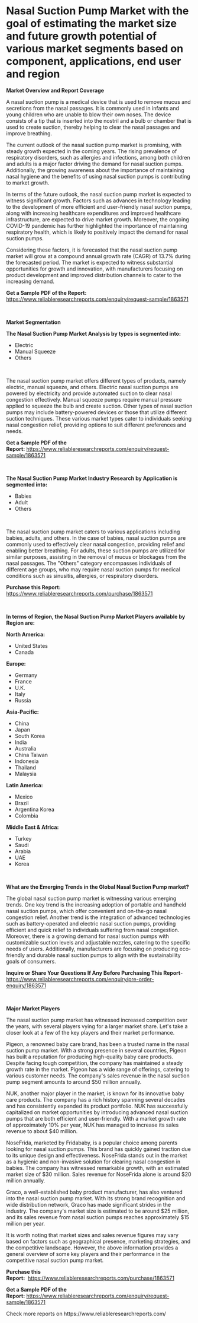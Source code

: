 <p><h1>Nasal Suction Pump Market with the goal of estimating the market size and future growth potential of various market segments based on component, applications, end user and region</h1></p><p><strong>Market Overview and Report Coverage</strong></p>
<p><p>A nasal suction pump is a medical device that is used to remove mucus and secretions from the nasal passages. It is commonly used in infants and young children who are unable to blow their own noses. The device consists of a tip that is inserted into the nostril and a bulb or chamber that is used to create suction, thereby helping to clear the nasal passages and improve breathing.</p><p>The current outlook of the nasal suction pump market is promising, with steady growth expected in the coming years. The rising prevalence of respiratory disorders, such as allergies and infections, among both children and adults is a major factor driving the demand for nasal suction pumps. Additionally, the growing awareness about the importance of maintaining nasal hygiene and the benefits of using nasal suction pumps is contributing to market growth.</p><p>In terms of the future outlook, the nasal suction pump market is expected to witness significant growth. Factors such as advances in technology leading to the development of more efficient and user-friendly nasal suction pumps, along with increasing healthcare expenditures and improved healthcare infrastructure, are expected to drive market growth. Moreover, the ongoing COVID-19 pandemic has further highlighted the importance of maintaining respiratory health, which is likely to positively impact the demand for nasal suction pumps.</p><p>Considering these factors, it is forecasted that the nasal suction pump market will grow at a compound annual growth rate (CAGR) of 13.7% during the forecasted period. The market is expected to witness substantial opportunities for growth and innovation, with manufacturers focusing on product development and improved distribution channels to cater to the increasing demand.</p></p>
<p><strong>Get a Sample PDF of the Report:</strong> <a href="https://www.reliableresearchreports.com/enquiry/request-sample/1863571">https://www.reliableresearchreports.com/enquiry/request-sample/1863571</a></p>
<p>&nbsp;</p>
<p><strong>Market Segmentation</strong></p>
<p><strong>The Nasal Suction Pump Market Analysis by types is segmented into:</strong></p>
<p><ul><li>Electric</li><li>Manual Squeeze</li><li>Others</li></ul></p>
<p>&nbsp;</p>
<p><p>The nasal suction pump market offers different types of products, namely electric, manual squeeze, and others. Electric nasal suction pumps are powered by electricity and provide automated suction to clear nasal congestion effectively. Manual squeeze pumps require manual pressure applied to squeeze the bulb and create suction. Other types of nasal suction pumps may include battery-powered devices or those that utilize different suction techniques. These various market types cater to individuals seeking nasal congestion relief, providing options to suit different preferences and needs.</p></p>
<p><strong>Get a Sample PDF of the Report:</strong>&nbsp;<a href="https://www.reliableresearchreports.com/enquiry/request-sample/1863571">https://www.reliableresearchreports.com/enquiry/request-sample/1863571</a></p>
<p>&nbsp;</p>
<p><strong>The Nasal Suction Pump Market Industry Research by Application is segmented into:</strong></p>
<p><ul><li>Babies</li><li>Adult</li><li>Others</li></ul></p>
<p>&nbsp;</p>
<p><p>The nasal suction pump market caters to various applications including babies, adults, and others. In the case of babies, nasal suction pumps are commonly used to effectively clear nasal congestion, providing relief and enabling better breathing. For adults, these suction pumps are utilized for similar purposes, assisting in the removal of mucus or blockages from the nasal passages. The "Others" category encompasses individuals of different age groups, who may require nasal suction pumps for medical conditions such as sinusitis, allergies, or respiratory disorders.</p></p>
<p><strong>Purchase this Report:</strong>&nbsp; <a href="https://www.reliableresearchreports.com/purchase/1863571">https://www.reliableresearchreports.com/purchase/1863571</a></p>
<p>&nbsp;</p>
<p><strong>In terms of Region, the Nasal Suction Pump Market Players available by Region are:</strong></p>
<p>
    <p> <strong> North America: </strong>
        <ul>
            <li>United States</li>
            <li>Canada</li>
        </ul>
        </p> 
    <p> <strong> Europe: </strong>
        <ul>
            <li>Germany</li>
            <li>France</li>
            <li>U.K.</li>
            <li>Italy</li>
            <li>Russia</li>
        </ul>
        </p> 
    <p> <strong> Asia-Pacific: </strong>
        <ul>
            <li>China</li>
            <li>Japan</li>
            <li>South Korea</li>
            <li>India</li>
            <li>Australia</li>
            <li>China Taiwan</li>
            <li>Indonesia</li>
            <li>Thailand</li>
            <li>Malaysia</li>
        </ul>
        </p> 
    <p> <strong> Latin America: </strong>
        <ul>
            <li>Mexico</li>
            <li>Brazil</li>
            <li>Argentina Korea</li>
            <li>Colombia</li>
        </ul>
        </p> 
    <p> <strong> Middle East & Africa: </strong>
        <ul>
            <li>Turkey</li>
            <li>Saudi</li>
            <li>Arabia</li>
            <li>UAE</li>
            <li>Korea</li>
        </ul>
    </p>
    </p>
<p>&nbsp;</p>
<p><strong>What are the Emerging Trends in the Global Nasal Suction Pump market?</strong></p>
<p><p>The global nasal suction pump market is witnessing various emerging trends. One key trend is the increasing adoption of portable and handheld nasal suction pumps, which offer convenient and on-the-go nasal congestion relief. Another trend is the integration of advanced technologies such as battery-operated and electric nasal suction pumps, providing efficient and quick relief to individuals suffering from nasal congestion. Moreover, there is a growing demand for nasal suction pumps with customizable suction levels and adjustable nozzles, catering to the specific needs of users. Additionally, manufacturers are focusing on producing eco-friendly and durable nasal suction pumps to align with the sustainability goals of consumers.</p></p>
<p><strong>Inquire or Share Your Questions If Any Before Purchasing This Report</strong>- <a href="https://www.reliableresearchreports.com/enquiry/pre-order-enquiry/1863571">https://www.reliableresearchreports.com/enquiry/pre-order-enquiry/1863571</a></p>
<p>&nbsp;</p>
<p><strong>Major Market Players</strong></p>
<p><p>The nasal suction pump market has witnessed increased competition over the years, with several players vying for a larger market share. Let's take a closer look at a few of the key players and their market performance.</p><p>Pigeon, a renowned baby care brand, has been a trusted name in the nasal suction pump market. With a strong presence in several countries, Pigeon has built a reputation for producing high-quality baby care products. Despite facing tough competition, the company has maintained a steady growth rate in the market. Pigeon has a wide range of offerings, catering to various customer needs. The company's sales revenue in the nasal suction pump segment amounts to around $50 million annually.</p><p>NUK, another major player in the market, is known for its innovative baby care products. The company has a rich history spanning several decades and has consistently expanded its product portfolio. NUK has successfully capitalized on market opportunities by introducing advanced nasal suction pumps that are both efficient and user-friendly. With a market growth rate of approximately 10% per year, NUK has managed to increase its sales revenue to about $40 million.</p><p>NoseFrida, marketed by Fridababy, is a popular choice among parents looking for nasal suction pumps. This brand has quickly gained traction due to its unique design and effectiveness. NoseFrida stands out in the market as a hygienic and non-invasive solution for clearing nasal congestion in babies. The company has witnessed remarkable growth, with an estimated market size of $30 million. Sales revenue for NoseFrida alone is around $20 million annually.</p><p>Graco, a well-established baby product manufacturer, has also ventured into the nasal suction pump market. With its strong brand recognition and wide distribution network, Graco has made significant strides in the industry. The company's market size is estimated to be around $25 million, and its sales revenue from nasal suction pumps reaches approximately $15 million per year.</p><p>It is worth noting that market sizes and sales revenue figures may vary based on factors such as geographical presence, marketing strategies, and the competitive landscape. However, the above information provides a general overview of some key players and their performance in the competitive nasal suction pump market.</p></p>
<p><strong>Purchase this Report:</strong>&nbsp;&nbsp;<a href="https://www.reliableresearchreports.com/purchase/1863571">https://www.reliableresearchreports.com/purchase/1863571</a></p>
<p></p>
<p><strong>Get a Sample PDF of the Report:</strong>&nbsp;<a href="https://www.reliableresearchreports.com/enquiry/request-sample/1863571">https://www.reliableresearchreports.com/enquiry/request-sample/1863571</a></p>
<p>Check more reports on https://www.reliableresearchreports.com/</p>